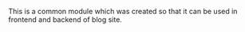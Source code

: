 This is a common module which was created so that it can be used in frontend and backend of blog site.